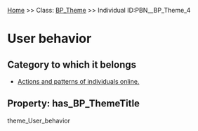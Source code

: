 [Home](https://github.com/mm80843/T3.5/blob/pages/index.md) >> Class: [BP_Theme](https://github.com/mm80843/T3.5/tree/pages/docs/BP_Theme/index.md) >> Individual ID:PBN__BP_Theme_4 

# __User behavior__

## Category to which it belongs

* [Actions and patterns of individuals online.](https://github.com/mm80843/T3.5/blob/pages/PBNCategory/PBN__PBNCategory_324.md)

## Property: has_BP_ThemeTitle

theme_User_behavior

